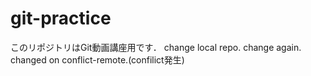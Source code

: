 # git-practice
このリポジトリはGit動画講座用です．
change local repo.
change again.
changed on conflict-remote.(confilict発生)
